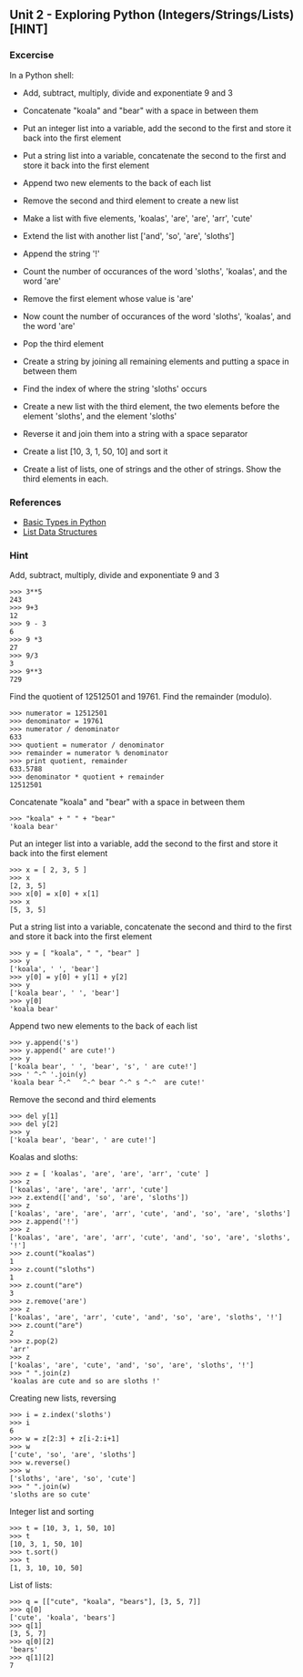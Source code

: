 Unit 2 - Exploring Python (Integers/Strings/Lists) [HINT]
---

### **Excercise**

In a Python shell:

* Add, subtract, multiply, divide and exponentiate 9 and 3
* Concatenate "koala" and "bear" with a space in between them
* Put an integer list into a variable, add the second to the first and store it back into the first element
* Put a string list into a variable, concatenate the second to the first and store it back into the first element
* Append two new elements to the back of each list
* Remove the second and third element to create a new list

* Make a list with five elements, 'koalas', 'are', 'are', 'arr', 'cute'
* Extend the list with another list ['and', 'so', 'are', 'sloths']
* Append the string '!'
* Count the number of occurances of the word 'sloths', 'koalas', and the word 'are'
* Remove the first element whose value is 'are'
* Now count the number of occurances of the word 'sloths', 'koalas', and the word 'are'
* Pop the third element
* Create a string by joining all remaining elements and putting a space in between them

* Find the index of where the string 'sloths' occurs
* Create a new list with the third element, the two elements before the element 'sloths', and the element 'sloths'
* Reverse it and join them into a string with a space separator

* Create a list [10, 3, 1, 50, 10] and sort it

* Create a list of lists, one of strings and the other of strings.  Show the third elements in each.

### References

* [Basic Types in Python](https://docs.python.org/3.5/tutorial/introduction.html)
* [List Data Structures](https://docs.python.org/2/tutorial/datastructures.html)


### **Hint**

Add, subtract, multiply, divide and exponentiate 9 and 3

    >>> 3**5
    243
    >>> 9+3
    12
    >>> 9 - 3
    6
    >>> 9 *3
    27
    >>> 9/3
    3
    >>> 9**3
    729

Find the quotient of 12512501 and 19761.  Find the remainder (modulo).

    >>> numerator = 12512501
    >>> denominator = 19761
    >>> numerator / denominator
    633
    >>> quotient = numerator / denominator
    >>> remainder = numerator % denominator
    >>> print quotient, remainder
    633.5788
    >>> denominator * quotient + remainder
    12512501


Concatenate "koala" and "bear" with a space in between them

    >>> "koala" + " " + "bear"
    'koala bear'

Put an integer list into a variable, add the second to the first and store it back into the first element

    >>> x = [ 2, 3, 5 ]
    >>> x
    [2, 3, 5]
    >>> x[0] = x[0] + x[1]
    >>> x
    [5, 3, 5]

Put a string list into a variable, concatenate the second and third to the first and store it back into the first element

    >>> y = [ "koala", " ", "bear" ]
    >>> y
    ['koala', ' ', 'bear']
    >>> y[0] = y[0] + y[1] + y[2]
    >>> y
    ['koala bear', ' ', 'bear']
    >>> y[0]
    'koala bear'


Append two new elements to the back of each list

    >>> y.append('s')
    >>> y.append(' are cute!')
    >>> y
    ['koala bear', ' ', 'bear', 's', ' are cute!']
    >>> ' ^-^ '.join(y)
    'koala bear ^-^   ^-^ bear ^-^ s ^-^  are cute!'


Remove the second and third elements

    >>> del y[1]
    >>> del y[2]
    >>> y
    ['koala bear', 'bear', ' are cute!']


Koalas and sloths:

    >>> z = [ 'koalas', 'are', 'are', 'arr', 'cute' ]
    >>> z
    ['koalas', 'are', 'are', 'arr', 'cute']
    >>> z.extend(['and', 'so', 'are', 'sloths'])
    >>> z
    ['koalas', 'are', 'are', 'arr', 'cute', 'and', 'so', 'are', 'sloths']
    >>> z.append('!')
    >>> z
    ['koalas', 'are', 'are', 'arr', 'cute', 'and', 'so', 'are', 'sloths', '!']
    >>> z.count("koalas")
    1
    >>> z.count("sloths")
    1
    >>> z.count("are")
    3
    >>> z.remove('are')
    >>> z
    ['koalas', 'are', 'arr', 'cute', 'and', 'so', 'are', 'sloths', '!']
    >>> z.count("are")
    2
    >>> z.pop(2)
    'arr'
    >>> z
    ['koalas', 'are', 'cute', 'and', 'so', 'are', 'sloths', '!']
    >>> " ".join(z)
    'koalas are cute and so are sloths !'


Creating new lists, reversing

    >>> i = z.index('sloths')
    >>> i
    6
    >>> w = z[2:3] + z[i-2:i+1]
    >>> w
    ['cute', 'so', 'are', 'sloths']
    >>> w.reverse()
    >>> w
    ['sloths', 'are', 'so', 'cute']
    >>> " ".join(w)
    'sloths are so cute'


Integer list and sorting

    >>> t = [10, 3, 1, 50, 10]
    >>> t
    [10, 3, 1, 50, 10]
    >>> t.sort()
    >>> t
    [1, 3, 10, 10, 50]


List of lists:

    >>> q = [["cute", "koala", "bears"], [3, 5, 7]]
    >>> q[0]
    ['cute', 'koala', 'bears']
    >>> q[1]
    [3, 5, 7]
    >>> q[0][2]
    'bears'
    >>> q[1][2]
    7


